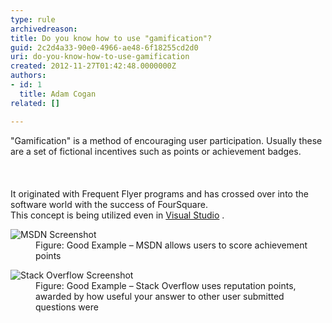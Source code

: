 ```yaml
---
type: rule
archivedreason: 
title: Do you know how to use "gamification"?
guid: 2c2d4a33-90e0-4966-ae48-6f18255cd2d0
uri: do-you-know-how-to-use-gamification
created: 2012-11-27T01:42:48.0000000Z
authors:
- id: 1
  title: Adam Cogan
related: []

---
```



<div dir="ltr" style="text-align&#58;left;">&quot;Gamification&quot; is a method of encouraging user participation. Usually these are a set of fictional incentives such as points or achievement badges.</div>
<br><excerpt class='endintro'></excerpt><br>
​<div>It originated with Frequent Flyer programs and has crossed over into the software world with the success of FourSquare.</div>
<div>This concept is being utilized even in <a href="http&#58;//channel9.msdn.com/achievements/visualstudio">Visual Studio</a> <img title="You are now leaving SSW" src="http&#58;//www.ssw.com.au/ssw/images/external.gif" alt="" />.</div>
<dl class="goodImage"><dt><img alt="MSDN Screenshot" src="http&#58;//www.ssw.com.au/ssw/Standards/Rules/Images/msdn-statistics.jpg" /></dt>
<dd>Figure&#58; Good Example – MSDN allows users to score achievement points</dd></dl>
<dl class="goodImage"><dt><img alt="Stack Overflow Screenshot" src="http&#58;//www.ssw.com.au/ssw/Standards/Rules/Images/stack-overflow-points.jpg" /></dt>
<dd>Figure&#58; Good Example – Stack Overflow uses reputation points, awarded by how useful your answer to other user submitted questions were</dd></dl>



